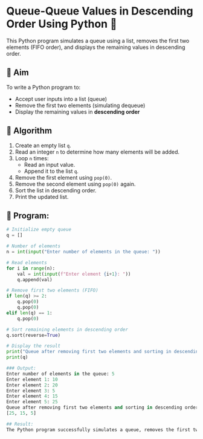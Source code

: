 # Queue-Queue Values in Descending Order Using Python 🧮

This Python program simulates a queue using a list, removes the first two elements (FIFO order), and displays the remaining values in descending order.

## 🎯 Aim

To write a Python program to:
- Accept user inputs into a list (queue)
- Remove the first two elements (simulating dequeue)
- Display the remaining values in **descending order**

## 🧠 Algorithm

1. Create an empty list `q`.
2. Read an integer `n` to determine how many elements will be added.
3. Loop `n` times:
   - Read an input value.
   - Append it to the list `q`.
4. Remove the first element using `pop(0)`.
5. Remove the second element using `pop(0)` again.
6. Sort the list in descending order.
7. Print the updated list.

## 🧪 Program: 
```python
# Initialize empty queue
q = []

# Number of elements
n = int(input("Enter number of elements in the queue: "))

# Read elements
for i in range(n):
    val = int(input(f"Enter element {i+1}: "))
    q.append(val)

# Remove first two elements (FIFO)
if len(q) >= 2:
    q.pop(0)
    q.pop(0)
elif len(q) == 1:
    q.pop(0)

# Sort remaining elements in descending order
q.sort(reverse=True)

# Display the result
print("Queue after removing first two elements and sorting in descending order:")
print(q)

### Output:
Enter number of elements in the queue: 5
Enter element 1: 10
Enter element 2: 20
Enter element 3: 5
Enter element 4: 15
Enter element 5: 25
Queue after removing first two elements and sorting in descending order:
[25, 15, 5]

## Result:
The Python program successfully simulates a queue, removes the first two elements, and displays the remaining values in descending order.
